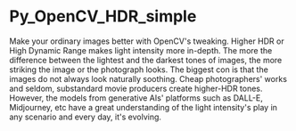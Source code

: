 # Py_OpenCV_HDR_simple
Make your ordinary images better with OpenCV's tweaking.
Higher HDR or High Dynamic Range makes light intensity more in-depth. The more the difference between the lightest and the darkest tones of images, the more striking the image or the photograph looks. The biggest con is that the images do not always look naturally soothing. Cheap photographers' works and seldom, substandard movie producers create higher-HDR tones. However, the models from generative AIs' platforms such as DALL-E, Midjourney, etc have a great understanding of the light intensity's play in any scenario and every day, it's evolving. 
